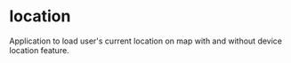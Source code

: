 # location
Application to load user's current location on map with and without device location feature.
